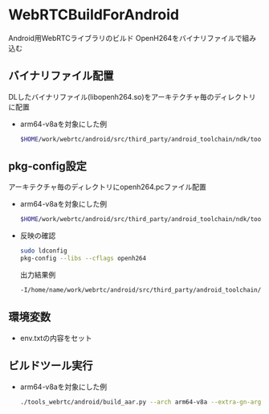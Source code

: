# WebRTCBuildForAndroid

Android用WebRTCライブラリのビルド
OpenH264をバイナリファイルで組み込む

## バイナリファイル配置
DLしたバイナリファイル(libopenh264.so)をアーキテクチャ毎のディレクトリに配置

- arm64-v8aを対象にした例

    ~~~sh
    $HOME/work/webrtc/android/src/third_party/android_toolchain/ndk/toolchains/llvm/prebuilt/linux-x86_64/sysroot/usr/lib/aarch64-linux-android/21/pkgconfig
    ~~~



## pkg-config設定
アーキテクチャ毎のディレクトリにopenh264.pcファイル配置

- arm64-v8aを対象にした例

    ~~~sh
    $HOME/work/webrtc/android/src/third_party/android_toolchain/ndk/toolchains/llvm/prebuilt/linux-x86_64/sysroot/usr/lib/aarch64-linux-android/21/pkgconfig
    ~~~

- 反映の確認

    ~~~sh
    sudo ldconfig
    pkg-config --libs --cflags openh264
    ~~~

    出力結果例

    ~~~sh
    -I/home/name/work/webrtc/android/src/third_party/android_toolchain/ndk/include -L/home/hiro/work/webrtc/android/src/third_party/android_toolchain/ndk/toolchains/llvm/prebuilt/linux-x86_64/sysroot/usr/lib/aarch64-linux-android/21/ -lopenh264
    ~~~


## 環境変数
- env.txtの内容をセット

## ビルドツール実行

- arm64-v8aを対象にした例

    ~~~sh
    ./tools_webrtc/android/build_aar.py --arch arm64-v8a --extra-gn-args 'rtc_use_h264=true' 'rtc_system_openh264=true treat_warnings_as_errors=false'
    ~~~
